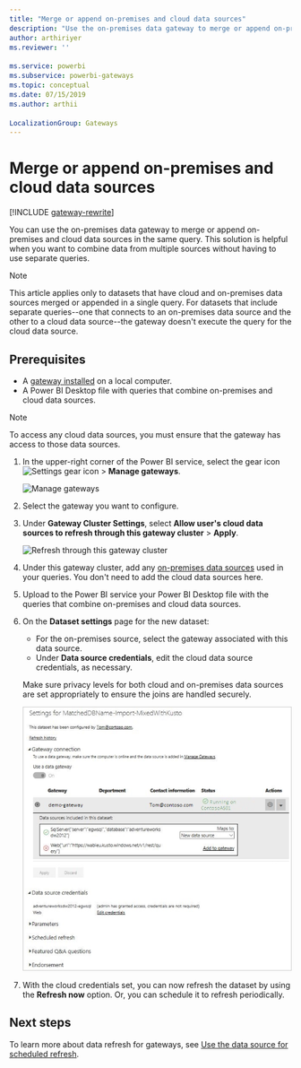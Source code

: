 ```yaml
---
title: "Merge or append on-premises and cloud data sources"
description: "Use the on-premises data gateway to merge or append on-premises and cloud data sources in the same query."
author: arthiriyer
ms.reviewer: ''

ms.service: powerbi
ms.subservice: powerbi-gateways
ms.topic: conceptual
ms.date: 07/15/2019
ms.author: arthii

LocalizationGroup: Gateways
---
```


# Merge or append on-premises and cloud data sources

[!INCLUDE [gateway-rewrite](includes/gateway-rewrite.md)]

You can use the on-premises data gateway to merge or append on-premises and cloud data sources in the same query. This solution is helpful when you want to combine data from multiple sources without having to use separate queries.

>[!NOTE]
>This article applies only to datasets that have cloud and on-premises data sources merged or appended in a single query. For datasets that include separate queries--one that connects to an on-premises data source and the other to a cloud data source--the gateway doesn't execute the query for the cloud data source.

## Prerequisites

- A [gateway installed](/data-integration/gateway/service-gateway-install) on a local computer.
- A Power BI Desktop file with queries that combine on-premises and cloud data sources.

>[!NOTE]
>To access any cloud data sources, you must ensure that the gateway has access to those data sources.

1. In the upper-right corner of the Power BI service, select the gear icon ![Settings gear icon](media/service-gateway-mashup-on-premises-cloud/icon-gear.png) > **Manage gateways**.

    ![Manage gateways](media/service-gateway-mashup-on-premises-cloud/manage-gateways.png)

2. Select the gateway you want to configure.

3. Under **Gateway Cluster Settings**, select **Allow user's cloud data sources to refresh through this gateway cluster** > **Apply**.

    ![Refresh through this gateway cluster](media/service-gateway-mashup-on-premises-cloud/refresh-gateway-cluster.png)

4. Under this gateway cluster, add any [on-premises data sources](service-gateway-enterprise-manage-scheduled-refresh.md#add-a-data-source) used in your queries. You don't need to add the cloud data sources here.

5. Upload to the Power BI service your Power BI Desktop file with the queries that combine on-premises and cloud data sources.

6. On the **Dataset settings** page for the new dataset:

   - For the on-premises source, select the gateway associated with this data source.
   - Under **Data source credentials**, edit the cloud data source credentials, as necessary.

    Make sure privacy levels for both cloud and on-premises data sources are set appropriately to ensure the joins are handled securely.

     ![Dataset settings](media/service-gateway-mashup-on-premises-cloud/dataset-settings.png)

7. With the cloud credentials set, you can now refresh the dataset by using the **Refresh now** option. Or, you can schedule it to refresh periodically.

## Next steps

To learn more about data refresh for gateways, see [Use the data source for scheduled refresh](service-gateway-enterprise-manage-scheduled-refresh.md#use-the-data-source-for-scheduled-refresh).
